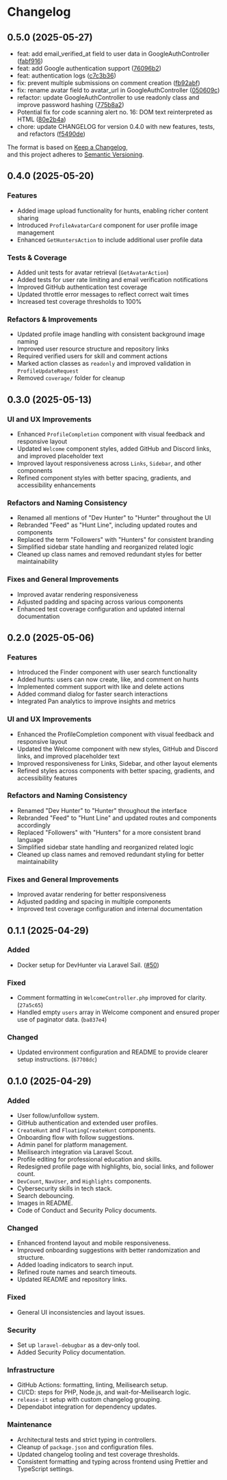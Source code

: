 # Changelog

## 0.5.0 (2025-05-27)

* feat: add email_verified_at field to user data in GoogleAuthController ([fabf916](https://github.com/akira-io/devhunter/commit/fabf916))
* feat: add Google authentication support ([76096b2](https://github.com/akira-io/devhunter/commit/76096b2))
* feat: authentication logs ([c7c3b36](https://github.com/akira-io/devhunter/commit/c7c3b36))
* fix: prevent multiple submissions on comment creation ([fb92abf](https://github.com/akira-io/devhunter/commit/fb92abf))
* fix: rename avatar field to avatar_url in GoogleAuthController ([050609c](https://github.com/akira-io/devhunter/commit/050609c))
* refactor: update GoogleAuthController to use readonly class and improve password hashing ([775b8a2](https://github.com/akira-io/devhunter/commit/775b8a2))
* Potential fix for code scanning alert no. 16: DOM text reinterpreted as HTML ([80e2b4a](https://github.com/akira-io/devhunter/commit/80e2b4a))
* chore: update CHANGELOG for version 0.4.0 with new features, tests, and refactors ([f5490de](https://github.com/akira-io/devhunter/commit/f5490de))

The format is based on [Keep a Changelog](https://keepachangelog.com/en/1.0.0/),  
and this project adheres to [Semantic Versioning](https://semver.org/spec/v2.0.0.html).

## 0.4.0 (2025-05-20)

### Features

- Added image upload functionality for hunts, enabling richer content sharing
- Introduced `ProfileAvatarCard` component for user profile image management
- Enhanced `GetHuntersAction` to include additional user profile data

### Tests & Coverage

- Added unit tests for avatar retrieval (`GetAvatarAction`)
- Added tests for user rate limiting and email verification notifications
- Improved GitHub authentication test coverage
- Updated throttle error messages to reflect correct wait times
- Increased test coverage thresholds to 100%

### Refactors & Improvements

- Updated profile image handling with consistent background image naming
- Improved user resource structure and repository links
- Required verified users for skill and comment actions
- Marked action classes as `readonly` and improved validation in `ProfileUpdateRequest`
- Removed `coverage/` folder for cleanup

## 0.3.0 (2025-05-13)

### UI and UX Improvements

- Enhanced `ProfileCompletion` component with visual feedback and responsive layout
- Updated `Welcome` component styles, added GitHub and Discord links, and improved placeholder text
- Improved layout responsiveness across `Links`, `Sidebar`, and other components
- Refined component styles with better spacing, gradients, and accessibility enhancements

### Refactors and Naming Consistency

- Renamed all mentions of "Dev Hunter" to "Hunter" throughout the UI
- Rebranded "Feed" as "Hunt Line", including updated routes and components
- Replaced the term "Followers" with "Hunters" for consistent branding
- Simplified sidebar state handling and reorganized related logic
- Cleaned up class names and removed redundant styles for better maintainability

### Fixes and General Improvements

- Improved avatar rendering responsiveness
- Adjusted padding and spacing across various components
- Enhanced test coverage configuration and updated internal documentation

## 0.2.0 (2025-05-06)

### Features

- Introduced the Finder component with user search functionality
- Added hunts: users can now create, like, and comment on hunts
- Implemented comment support with like and delete actions
- Added command dialog for faster search interactions
- Integrated Pan analytics to improve insights and metrics

### UI and UX Improvements

- Enhanced the ProfileCompletion component with visual feedback and responsive layout
- Updated the Welcome component with new styles, GitHub and Discord links, and improved placeholder text
- Improved responsiveness for Links, Sidebar, and other layout elements
- Refined styles across components with better spacing, gradients, and accessibility features

### Refactors and Naming Consistency

- Renamed "Dev Hunter" to "Hunter" throughout the interface
- Rebranded "Feed" to "Hunt Line" and updated routes and components accordingly
- Replaced "Followers" with "Hunters" for a more consistent brand language
- Simplified sidebar state handling and reorganized related logic
- Cleaned up class names and removed redundant styling for better maintainability

### Fixes and General Improvements

- Improved avatar rendering for better responsiveness
- Adjusted padding and spacing in multiple components
- Improved test coverage configuration and internal documentation

## 0.1.1 (2025-04-29)

### Added

- Docker setup for DevHunter via Laravel Sail. ([#50](https://github.com/akira-io/devhunter/pull/50))

### Fixed

- Comment formatting in `WelcomeController.php` improved for clarity. (`27a5c65`)
- Handled empty `users` array in Welcome component and ensured proper use of paginator data. (`ba837e4`)

### Changed

- Updated environment configuration and README to provide clearer setup instructions. (`67708dc`)

## 0.1.0 (2025-04-29)

### Added

- User follow/unfollow system.
- GitHub authentication and extended user profiles.
- `CreateHunt` and `FloatingCreateHunt` components.
- Onboarding flow with follow suggestions.
- Admin panel for platform management.
- Meilisearch integration via Laravel Scout.
- Profile editing for professional education and skills.
- Redesigned profile page with highlights, bio, social links, and follower count.
- `DevCount`, `NavUser`, and `Highlights` components.
- Cybersecurity skills in tech stack.
- Search debouncing.
- Images in README.
- Code of Conduct and Security Policy documents.

### Changed

- Enhanced frontend layout and mobile responsiveness.
- Improved onboarding suggestions with better randomization and structure.
- Added loading indicators to search input.
- Refined route names and search timeouts.
- Updated README and repository links.

### Fixed

- General UI inconsistencies and layout issues.

### Security

- Set up `laravel-debugbar` as a dev-only tool.
- Added Security Policy documentation.

### Infrastructure

- GitHub Actions: formatting, linting, Meilisearch setup.
- CI/CD: steps for PHP, Node.js, and wait-for-Meilisearch logic.
- `release-it` setup with custom changelog grouping.
- Dependabot integration for dependency updates.

### Maintenance

- Architectural tests and strict typing in controllers.
- Cleanup of `package.json` and configuration files.
- Updated changelog tooling and test coverage thresholds.
- Consistent formatting and typing across frontend using Prettier and TypeScript settings.
